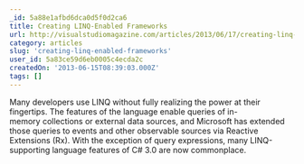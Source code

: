 ```yaml
---
_id: 5a88e1afbd6dca0d5f0d2ca6
title: Creating LINQ-Enabled Frameworks
url: http://visualstudiomagazine.com/articles/2013/06/17/creating-linq-enabled-frameworks.aspx
category: articles
slug: 'creating-linq-enabled-frameworks'
user_id: 5a83ce59d6eb0005c4ecda2c
createdOn: '2013-06-15T08:39:03.000Z'
tags: []
---
```


Many developers use LINQ without fully realizing the power at their fingertips. The features of the language enable queries of in-memory collections or external data sources, and Microsoft has extended those queries to events and other observable sources via Reactive Extensions (Rx). With the exception of query expressions, many LINQ-supporting language features of C# 3.0 are now commonplace.
